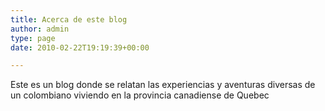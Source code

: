 ```yaml
---
title: Acerca de este blog
author: admin
type: page
date: 2010-02-22T19:19:39+00:00

---
```

Este es un blog donde se relatan las experiencias y aventuras diversas de un colombiano viviendo en la provincia canadiense de Quebec